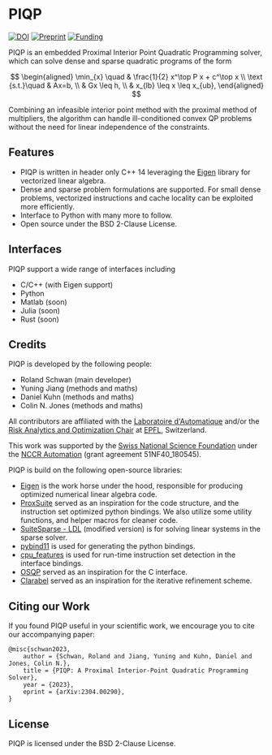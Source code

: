 # PIQP

[![DOI](https://img.shields.io/badge/DOI-10.48550/arXiv.2304.00290-green.svg)](https://doi.org/10.48550/arXiv.2304.00290) [![Preprint](https://img.shields.io/badge/Preprint-arXiv-blue.svg)](https://arxiv.org/abs/2304.00290) [![Funding](https://img.shields.io/badge/Grant-NCCR%20Automation%20(51NF40180545)-90e3dc.svg)](https://nccr-automation.ch/)

PIQP is an embedded Proximal Interior Point Quadratic Programming solver, which can solve dense and sparse quadratic programs of the form

$$
\begin{aligned}
\min_{x} \quad & \frac{1}{2} x^\top P x + c^\top x \\
\text {s.t.}\quad & Ax=b, \\
& Gx \leq h, \\
& x_{lb} \leq x \leq x_{ub},
\end{aligned}
$$

Combining an infeasible interior point method with the proximal method of multipliers, the algorithm can handle ill-conditioned convex QP problems without the need for linear independence of the constraints.

## Features

* PIQP is written in header only C++ 14 leveraging the [Eigen](https://eigen.tuxfamily.org/index.php?title=Main_Page) library for vectorized linear algebra.
* Dense and sparse problem formulations are supported. For small dense problems, vectorized instructions and cache locality can be exploited more efficiently.
* Interface to Python with many more to follow.
* Open source under the BSD 2-Clause License.

## Interfaces

PIQP support a wide range of interfaces including
* C/C++ (with Eigen support)
* Python
* Matlab (soon)
* Julia (soon)
* Rust (soon)

## Credits

PIQP is developed by the following people:
* Roland Schwan (main developer)
* Yuning Jiang (methods and maths)
* Daniel Kuhn (methods and maths)
* Colin N. Jones (methods and maths)

All contributors are affiliated with the [Laboratoire d'Automatique](https://www.epfl.ch/labs/la/) and/or the [Risk Analytics and Optimization Chair](https://www.epfl.ch/labs/rao/) at [EPFL](https://www.epfl.ch/), Switzerland.

This work was supported by the [Swiss National Science Foundation](https://www.snf.ch/) under the [NCCR Automation](https://nccr-automation.ch/) (grant agreement 51NF40_180545).

PIQP is build on the following open-source libraries:
* [Eigen](https://eigen.tuxfamily.org/index.php?title=Main_Page) is the work horse under the hood, responsible for producing optimized numerical linear algebra code.
* [ProxSuite](https://github.com/Simple-Robotics/proxsuite) served as an inspiration for the code structure, and the instruction set optimized python bindings. We also utilize some utility functions, and helper macros for cleaner code.
* [SuiteSparse - LDL](https://github.com/DrTimothyAldenDavis/SuiteSparse) (modified version) is for solving linear systems in the sparse solver.
* [pybind11](https://github.com/pybind/pybind11) is used for generating the python bindings.
* [cpu_features](https://github.com/google/cpu_features) is used for run-time instruction set detection in the interface bindings.
* [OSQP](https://github.com/osqp/osqp) served as an inspiration for the C interface.
* [Clarabel](https://github.com/oxfordcontrol/Clarabel.rs) served as an inspiration for the iterative refinement scheme.

## Citing our Work

If you found PIQP useful in your scientific work, we encourage you to cite our accompanying paper:

```
@misc{schwan2023,
    author = {Schwan, Roland and Jiang, Yuning and Kuhn, Daniel and Jones, Colin N.},
    title = {PIQP: A Proximal Interior-Point Quadratic Programming Solver},
    year = {2023},
    eprint = {arXiv:2304.00290},
}
```

## License

PIQP is licensed under the BSD 2-Clause License.